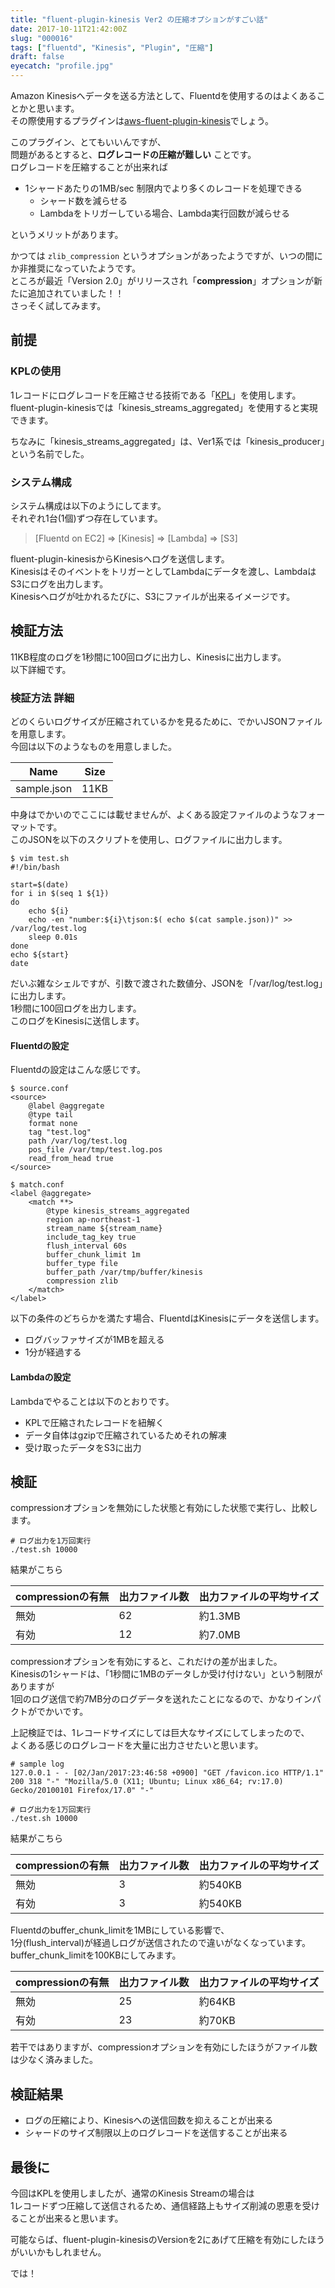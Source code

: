 ```yaml
---
title: "fluent-plugin-kinesis Ver2 の圧縮オプションがすごい話"
date: 2017-10-11T21:42:00Z
slug: "000016"
tags: ["fluentd", "Kinesis", "Plugin", "圧縮"]
draft: false
eyecatch: "profile.jpg"
---
```

Amazon Kinesisへデータを送る方法として、Fluentdを使用するのはよくあることかと思います。  
その際使用するプラグインは[aws-fluent-plugin-kinesis](https://github.com/awslabs/aws-fluent-plugin-kinesis)でしょう。  

このプラグイン、とてもいいんですが、  
問題があるとすると、__ログレコードの圧縮が難しい__ ことです。  
ログレコードを圧縮することが出来れば

* 1シャードあたりの1MB/sec 制限内でより多くのレコードを処理できる
  - シャード数を減らせる
  - Lambdaをトリガーしている場合、Lambda実行回数が減らせる

というメリットがあります。  

かつては `zlib_compression` というオプションがあったようですが、いつの間にか非推奨になっていたようです。  
ところが最近「Version 2.0」がリリースされ「__compression__」オプションが新たに追加されていました！！  
さっそく試してみます。  

## 前提

### KPLの使用
1レコードにログレコードを圧縮させる技術である「[KPL](http://docs.aws.amazon.com/ja_jp/streams/latest/dev/developing-producers-with-kpl.html)」を使用します。  
fluent-plugin-kinesisでは「kinesis_streams_aggregated」を使用すると実現できます。  

ちなみに「kinesis_streams_aggregated」は、Ver1系では「kinesis_producer」という名前でした。

### システム構成
システム構成は以下のようにしてます。  
それぞれ1台(1個)ずつ存在しています。  

> [Fluentd on EC2] => [Kinesis] ⇒ [Lambda] ⇒ [S3]

fluent-plugin-kinesisからKinesisへログを送信します。  
KinesisはそのイベントをトリガーとしてLambdaにデータを渡し、LambdaはS3にログを出力します。  
Kinesisへログが吐かれるたびに、S3にファイルが出来るイメージです。  

## 検証方法
11KB程度のログを1秒間に100回ログに出力し、Kinesisに出力します。  
以下詳細です。

### 検証方法 詳細
どのくらいログサイズが圧縮されているかを見るために、でかいJSONファイルを用意します。  
今回は以下のようなものを用意しました。  

| Name | Size |
| ---- | ---- | 
| sample.json | 11KB |

中身はでかいのでここには載せませんが、よくある設定ファイルのようなフォーマットです。  
このJSONを以下のスクリプトを使用し、ログファイルに出力します。

```
$ vim test.sh
#!/bin/bash
 
start=$(date)
for i in $(seq 1 ${1})
do
    echo ${i}
    echo -en "number:${i}\tjson:$( echo $(cat sample.json))" >> /var/log/test.log
    sleep 0.01s
done
echo ${start}
date
```

だいぶ雑なシェルですが、引数で渡された数値分、JSONを「/var/log/test.log」に出力します。  
1秒間に100回ログを出力します。  
このログをKinesisに送信します。  

#### Fluentdの設定
Fluentdの設定はこんな感じです。  

```
$ source.conf
<source>
    @label @aggregate
    @type tail
    format none
    tag "test.log"
    path /var/log/test.log
    pos_file /var/tmp/test.log.pos
    read_from_head true
</source>

$ match.conf
<label @aggregate>
    <match **>
        @type kinesis_streams_aggregated
        region ap-northeast-1
        stream_name ${stream_name}
        include_tag_key true
        flush_interval 60s
        buffer_chunk_limit 1m
        buffer_type file
        buffer_path /var/tmp/buffer/kinesis
        compression zlib
    </match>
</label>
```

以下の条件のどちらかを満たす場合、FluentdはKinesisにデータを送信します。  

* ログバッファサイズが1MBを超える
* 1分が経過する

#### Lambdaの設定
Lambdaでやることは以下のとおりです。

* KPLで圧縮されたレコードを紐解く
* データ自体はgzipで圧縮されているためそれの解凍
* 受け取ったデータをS3に出力

## 検証
compressionオプションを無効にした状態と有効にした状態で実行し、比較します。

```
# ログ出力を1万回実行
./test.sh 10000
```

結果がこちら  

| compressionの有無    | 出力ファイル数   | 出力ファイルの平均サイズ       |
| ---- | --- | ------- |
| 無効 | 62  | 約1.3MB |
| 有効 | 12  | 約7.0MB |

compressionオプションを有効にすると、これだけの差が出ました。  
Kinesisの1シャードは、「1秒間に1MBのデータしか受け付けない」という制限がありますが  
1回のログ送信で約7MB分のログデータを送れたことになるので、かなりインパクトがでかいです。  


上記検証では、1レコードサイズにしては巨大なサイズにしてしまったので、  
よくある感じのログレコードを大量に出力させたいと思います。  

```
# sample log
127.0.0.1 - - [02/Jan/2017:23:46:58 +0900] "GET /favicon.ico HTTP/1.1" 200 318 "-" "Mozilla/5.0 (X11; Ubuntu; Linux x86_64; rv:17.0) Gecko/20100101 Firefox/17.0" "-"
```

```
# ログ出力を1万回実行
./test.sh 10000
```

結果がこちら  

| compressionの有無    | 出力ファイル数   | 出力ファイルの平均サイズ       |
| ---- | --- | ------- |
| 無効 | 3  | 約540KB |
| 有効 | 3  | 約540KB |

Fluentdのbuffer_chunk_limitを1MBにしている影響で、  
1分(flush_interval)が経過しログが送信されたので違いがなくなっています。  
buffer_chunk_limitを100KBにしてみます。  

| compressionの有無    | 出力ファイル数   | 出力ファイルの平均サイズ       |
| ---- | --- | ------- |
| 無効 | 25  | 約64KB |
| 有効 | 23  | 約70KB |

若干ではありますが、compressionオプションを有効にしたほうがファイル数は少なく済みました。  

## 検証結果

* ログの圧縮により、Kinesisへの送信回数を抑えることが出来る
* シャードのサイズ制限以上のログレコードを送信することが出来る

## 最後に
今回はKPLを使用しましたが、通常のKinesis Streamの場合は  
1レコードずつ圧縮して送信されるため、通信経路上もサイズ削減の恩恵を受けることが出来ると思います。  

可能ならば、fluent-plugin-kinesisのVersionを2にあげて圧縮を有効にしたほうがいいかもしれません。  

では！